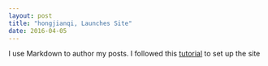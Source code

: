 ```yaml
---
layout: post
title: "hongjianqi, Launches Site"
date: 2016-04-05
---
```


I use Markdown to author my posts.
I followed this [tutorial](http://jmcglone.com/guides/github-pages/) to set up the site